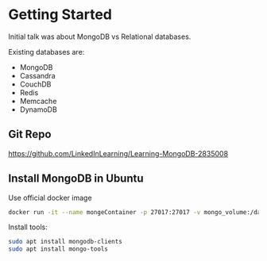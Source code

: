 # Getting Started

Initial talk was about MongoDB vs Relational databases.

Existing databases are:  
* MongoDB
* Cassandra
* CouchDB
* Redis
* Memcache
* DynamoDB

## Git Repo

https://github.com/LinkedInLearning/Learning-MongoDB-2835008

## Install MongoDB in Ubuntu

Use official docker image
```bash
docker run -it --name mongeContainer -p 27017:27017 -v mongo_volume:/data/db -d mongo:latest
```

Install tools:  

```bash
sudo apt install mongodb-clients
sudo apt install mongo-tools
```


